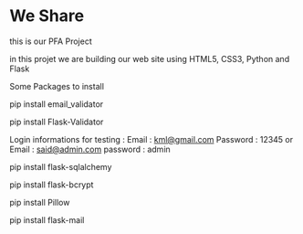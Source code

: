# We Share

this is our PFA Project 

in this projet we are building our web site using HTML5, CSS3, Python and Flask 

Some Packages to install

pip install email_validator

pip install Flask-Validator

Login informations for testing :
    Email : kml@gmail.com
    Password : 12345
    or
    Email : said@admin.com
    password : admin
    
    
pip install flask-sqlalchemy

pip install flask-bcrypt

pip install Pillow

pip install flask-mail